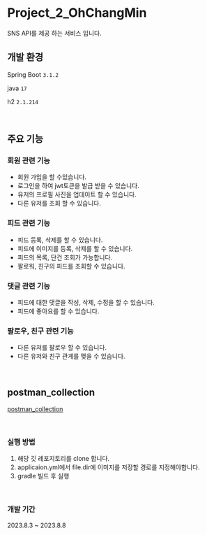 # Project_2_OhChangMin

SNS API를 제공 하는 서비스 입니다.

## 개발 환경

Spring Boot `3.1.2`

java `17`

h2 `2.1.214`

<br/>

## 주요 기능

### 회원 관련 기능
- 회원 가입을 할 수있습니다.
- 로그인을 하여 jwt토큰을 발급 받을 수 있습니다.
- 유저의 프로필 사진을 업데이트 할 수 있습니다.
- 다른 유저를 조회 할 수 있습니다.

### 피드 관련 기능
- 피드 등록, 삭제를 할 수 있습니다.
- 피드에 이미지를 등록, 삭제를 할 수 있습니다.
- 피드의 목록, 단건 조회가 가능합니다.
- 팔로워, 친구의 피드를 조회할 수 있습니다.

### 댓글 관련 기능
- 피드에 대한 댓글을 작성, 삭제, 수정을 할 수 있습니다.
- 피드에 좋아요를 할 수 있습니다.

### 팔로우, 친구 관련 기능
- 다른 유저를 팔로우 할 수 있습니다.
- 다른 유저와 친구 관계를 맺을 수 있습니다.

<br/>

## postman_collection

[postman_collection](src%2Fmain%2Fresources%2Fstatic%2Fdata%2F%EB%A9%8B%EC%82%ACsns.postman_collection.json)

<br/>

### 실행 방법
1. 해당 깃 레포지토리를 clone 합니다.
2. applicaion.yml에서 file.dir에 이미지를 저장할 경로를 지정해야합니다.
3. gradle 빌드 후 실행

<br/>

### 개발 기간

2023.8.3 ~ 2023.8.8
